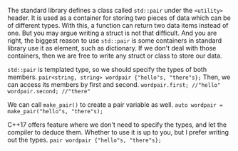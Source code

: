 
The standard library defines a class called `std::pair` under the `<utility>` header. It is used as a container for storing two pieces of data which can be of different types. With this, a function can return two data items instead of one. But you may argue writing a struct is not that difficult. And you are right, the biggest reason to use `std::pair` is some containers in standard library use it as element, such as dictionary. If we don't deal with those containers, then we are free to write any struct or class to store our data.

`std::pair` is templated type, so we should specify the types of both members.
`pair<string, string> wordpair {"hello"s, "there"s};`
Then, we can access its members by first and second.
`wordpair.first; //"hello"`
`wordpair.second; //"there"`

We can call `make_pair()` to create a pair variable as well.
`auto wordpair = make_pair("hello"s, "there"s);`

C++17 offers feature where we don't need to specify the types, and let the compiler to deduce them. Whether to use it is up to you, but I prefer writing out the types.
`pair wordpair {"hello"s, "there"s};`

